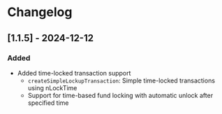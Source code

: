 # Changelog

## [1.1.5] - 2024-12-12

### Added
- Added time-locked transaction support
  - `createSimpleLockupTransaction`: Simple time-locked transactions using nLockTime
  - Support for time-based fund locking with automatic unlock after specified time 